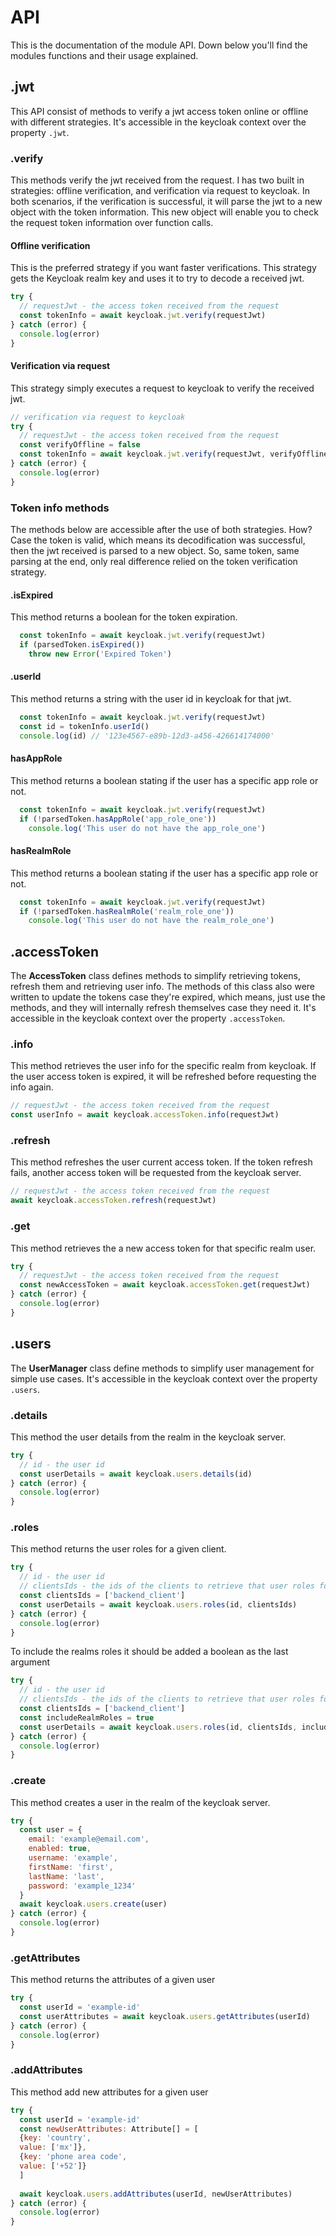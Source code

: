 # API

This is the documentation of the module API. Down below you'll find the modules functions and their usage explained.

## .jwt

This API consist of methods to verify a jwt access token online or offline with different strategies. It's accessible in the
keycloak context over the property `.jwt`.

### .verify

This methods verify the jwt received from the request. I has two built in strategies: offline verification, and verification via request
to keycloak. In both scenarios, if the verification is successful, it will parse the jwt to a new object with the token information.
This new object will enable you to check the request token information over function calls.

#### Offline verification

This is the preferred strategy if you want faster verifications. This strategy gets the Keycloak realm key and uses it to
try to decode a received jwt.

```js
try {
  // requestJwt - the access token received from the request
  const tokenInfo = await keycloak.jwt.verify(requestJwt)
} catch (error) {
  console.log(error)
}
```

#### Verification via request

This strategy simply executes a request to keycloak to verify the received jwt.

```js
// verification via request to keycloak
try {
  // requestJwt - the access token received from the request
  const verifyOffline = false
  const tokenInfo = await keycloak.jwt.verify(requestJwt, verifyOffline)
} catch (error) {
  console.log(error)
}
```

### Token info methods

The methods below are accessible after the use of both strategies.
How? Case the token is valid, which means its decodification was successful, then the jwt received is parsed to a new object.
So, same token, same parsing at the end, only real difference relied on the token verification strategy.

#### .isExpired

This method returns a boolean for the token expiration.

```js
  const tokenInfo = await keycloak.jwt.verify(requestJwt)
  if (parsedToken.isExpired())
    throw new Error('Expired Token')
```

#### .userId

This method returns a string with the user id in keycloak for that jwt.

```js
  const tokenInfo = await keycloak.jwt.verify(requestJwt)
  const id = tokenInfo.userId()
  console.log(id) // '123e4567-e89b-12d3-a456-426614174000'
```

#### hasAppRole

This method returns a boolean stating if the user has a specific app role or not.

```js
  const tokenInfo = await keycloak.jwt.verify(requestJwt)
  if (!parsedToken.hasAppRole('app_role_one'))
    console.log('This user do not have the app_role_one')
```

#### hasRealmRole

This method returns a boolean stating if the user has a specific app role or not.

```js
  const tokenInfo = await keycloak.jwt.verify(requestJwt)
  if (!parsedToken.hasRealmRole('realm_role_one'))
    console.log('This user do not have the realm_role_one')
```

## .accessToken

The **AccessToken** class defines methods to simplify retrieving tokens, refresh them and retrieving user info. The methods
of this class also were written to update the tokens case they're expired, which means, just use the methods, and they will
internally refresh themselves case they need it. It's accessible in the keycloak context over the property `.accessToken`.

### .info

This method retrieves the user info for the specific realm from keycloak. If the user access token is expired, it will be
refreshed before requesting the info again.

```js
// requestJwt - the access token received from the request
const userInfo = await keycloak.accessToken.info(requestJwt)
```

### .refresh

This method refreshes the user current access token. If the token refresh fails, another access token will be
requested from the keycloak server.

```js
// requestJwt - the access token received from the request
await keycloak.accessToken.refresh(requestJwt)
```

### .get

This method retrieves the a new access token for that specific realm user.

```js
try {
  // requestJwt - the access token received from the request
  const newAccessToken = await keycloak.accessToken.get(requestJwt)
} catch (error) {
  console.log(error)
}
```

## .users

The **UserManager** class define methods to simplify user management for simple use cases. It's accessible in the keycloak 
context over the property `.users`.

### .details

This method the user details from the realm in the keycloak server.

```js
try {
  // id - the user id
  const userDetails = await keycloak.users.details(id)
} catch (error) {
  console.log(error)
}
```

### .roles

This method returns the user roles for a given client.

```js
try {
  // id - the user id
  // clientsIds - the ids of the clients to retrieve that user roles for that client
  const clientsIds = ['backend_client']
  const userDetails = await keycloak.users.roles(id, clientsIds)
} catch (error) {
  console.log(error)
}
```

To include the realms roles it should be added a boolean as the last argument

```js
try {
  // id - the user id
  // clientsIds - the ids of the clients to retrieve that user roles for that client
  const clientsIds = ['backend_client']
  const includeRealmRoles = true
  const userDetails = await keycloak.users.roles(id, clientsIds, includeRealmRoles)
} catch (error) {
  console.log(error)
}
```

### .create

This method creates a user in the realm of the keycloak server.

```js
try {
  const user = {
    email: 'example@email.com',
    enabled: true,
    username: 'example',
    firstName: 'first',
    lastName: 'last',
    password: 'example_1234'
  }
  await keycloak.users.create(user)
} catch (error) {
  console.log(error)
}
```


### .getAttributes

This method returns the attributes of a given user

```js
try {
  const userId = 'example-id'
  const userAttributes = await keycloak.users.getAttributes(userId)
} catch (error) {
  console.log(error)
}
```


### .addAttributes

This method add new attributes for a given user

```js
try {
  const userId = 'example-id'
  const newUserAttributes: Attribute[] = [
  {key: 'country',
  value: ['mx']},
  {key: 'phone area code',
  value: ['+52']}
  ]
  
  await keycloak.users.addAttributes(userId, newUserAttributes)
} catch (error) {
  console.log(error)
}
```